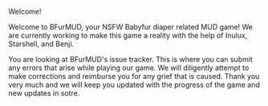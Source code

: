 Welcome!

Welcome to BFurMUD, your NSFW Babyfur diaper related MUD game! We are currently working to make this game a reality with the help of Inulux, Starshell, and Benji.

You are looking at BFurMUD's issue tracker. This is where you can submit any errors that arise while playing our game. We will diligently attempt to make corrections and reimburse you for any grief that is caused. Thank you very much and we will keep you updated with the progress of the game and new updates in sotre.
